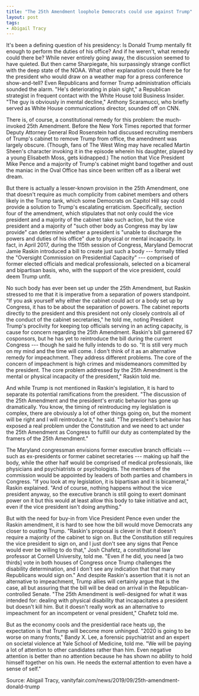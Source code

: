 ```yaml
---
title: "The 25th Amendment loophole Democrats could use against Trump"
layout: post
tags:
- Abigail Tracy
---
```


It's been a defining question of his presidency: Is Donald Trump mentally fit enough to perform the duties of his office? And if he weren't, what remedy could there be? While never entirely going away, the discussion seemed to have quieted. But then came Sharpiegate, his surpassingly strange conflict with the deep state of the NOAA. What other explanation could there be for the president who would draw on a weather map for a press conference show-and-tell? Even Republicans and former Trump administration officials sounded the alarm. "He's deteriorating in plain sight," a Republican strategist in frequent contact with the White House told Business Insider. "The guy is obviously in mental decline," Anthony Scaramucci, who briefly served as White House communications director, sounded off on CNN.

There is, of course, a constitutional remedy for this problem: the much-invoked 25th Amendment. Before the New York Times reported that former Deputy Attorney General Rod Rosenstein had discussed recruiting members of Trump's cabinet to remove Trump from office, the amendment was largely obscure. (Though, fans of The West Wing may have recalled Martin Sheen's character invoking it in the episode wherein his daughter, played by a young Elisabeth Moss, gets kidnapped.) The notion that Vice President Mike Pence and a majority of Trump's cabinet might band together and oust the maniac in the Oval Office has since been written off as a liberal wet dream.

But there is actually a lesser-known provision in the 25th Amendment, one that doesn't require as much complicity from cabinet members and others likely in the Trump tank, which some Democrats on Capitol Hill say could provide a solution to Trump's escalating erraticism. Specifically, section four of the amendment, which stipulates that not only could the vice president and a majority of the cabinet take such action, but the vice president and a majority of "such other body as Congress may by law provide" can determine whether a president is "unable to discharge the powers and duties of his office" due to physical or mental incapacity. In fact, in April 2017, during the 115th session of Congress, Maryland Democrat Jamie Raskin introduced a bill to create just such a body --- formally titled the "Oversight Commission on Presidential Capacity" --- comprised of former elected officials and medical professionals, selected on a bicameral and bipartisan basis, who, with the support of the vice president, could deem Trump unfit.

No such body has ever been set up under the 25th Amendment, but Raskin stressed to me that it is imperative from a separation of powers standpoint. "If you ask yourself why either the cabinet could act or a body set up by Congress, it has to be about the separation of powers. The cabinet reports directly to the president and this president not only closely controls all of the conduct of the cabinet secretaries," he told me, noting President Trump's proclivity for keeping top officials serving in an acting capacity, is cause for concern regarding the 25th Amendment. Raskin's bill garnered 67 cosponsors, but he has yet to reintroduce the bill during the current Congress --- though he said he fully intends to do so. "It is still very much on my mind and the time will come. I don't think of it as an alternative remedy for impeachment. They address different problems. The core of the concern of impeachment is high crimes and misdemeanors committed by the president. The core problem addressed by the 25th Amendment is the mental or physical incapacity of the president," Raskin told me.

And while Trump is not mentioned in Raskin's legislation, it is hard to separate its potential ramifications from the president. "The discussion of the 25th Amendment and the president's erratic behavior has gone up dramatically. You know, the timing of reintroducing my legislation is complex, there are obviously a lot of other things going on, but the moment will be right and I will reintroduce it," he said. "The president's behavior has exposed a real problem under the Constitution and we need to act under the 25th Amendment as Congress to fulfill our duty as contemplated by the framers of the 25th Amendment."

The Maryland congressman envisions former executive branch officials --- such as ex-presidents or former cabinet secretaries --- making up half the body, while the other half would be comprised of medical professionals, like physicians and psychiatrists or psychologists. The members of the commission would be appointed by leaders of both parties and chambers in Congress. "If you look at my legislation, it is bipartisan and it is bicameral," Raskin explained. "And of course, nothing happens without the vice president anyway, so the executive branch is still going to exert dominant power on it but this would at least allow this body to take initiative and act, even if the vice president isn't doing anything."

But with the need for buy-in from Vice President Pence even under the Raskin amendment, it is hard to see how the bill would move Democrats any closer to ousting Trump. "Raskin's proposal is clever in that it doesn't require a majority of the cabinet to sign on. But the Constitution still requires the vice president to sign on, and I just don't see any signs that Pence would ever be willing to do that," Josh Chafetz, a constitutional law professor at Cornell University, told me. "Even if he did, you need [a two thirds] vote in both houses of Congress once Trump challenges the disability determination, and I don't see any indication that that many Republicans would sign on." And despite Raskin's assertion that it is not an alternative to impeachment, Trump allies will certainly argue that is the case, all but assuring that the bill will be dead on arrival in the Republican-controlled Senate. "The 25th Amendment is well-designed for what it was intended for: dealing with physical disability that incapacitates a president but doesn't kill him. But it doesn't really work as an alternative to impeachment for an incompetent or venal president," Chafetz told me.

But as the economy cools and the presidential race heats up, the expectation is that Trump will become more unhinged. "2020 is going to be worse on many fronts," Bandy X. Lee, a forensic psychiatrist and an expert on societal violence at Yale School of Medicine, told me. "We will be paying a lot of attention to other candidates rather than him. Even negative attention is better than no attention because he has shown no ability to hold himself together on his own. He needs the external attention to even have a sense of self."

Source: Abigail Tracy, vanityfair.com/news/2019/09/25th-amendment-donald-trump

